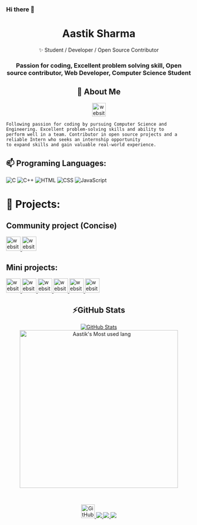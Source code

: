 ### Hi there 👋

<p align="center">
  
  <h1 align="center">Aastik Sharma</h1>
</p>
<p align="center"> 
  ✨ Student / Developer / Open Source Contributor
</p>


<h3>
<p align="center" >
 Passion for coding, Excellent problem solving skill, Open source contributor, Web Developer, Computer Science Student
</p>
</h3>

<h2 align="center">🔭 About Me</h2>
<p align="center" >
  <a href="https://sites.google.com/view/aastiksharmaportfolio/home?authuser=0"> 
    <img src="https://img.shields.io/badge/-MyWebsite-brightgreen?style=flat&logo=website&logoColor=white" alt="website" height="37">
    </a>
 </p>
    
```
Following passion for coding by pursuing Computer Science and Engineering. Excellent problem-solving skills and ability to 
perform well in a team. Contributor in open source projects and a reliable Intern who seeks an internship opportunity 
to expand skills and gain valuable real-world experience.
```


## 📫 Programing Languages:

![C](https://img.shields.io/badge/c-%2300599C.svg?style=for-the-badge&logo=c&logoColor=white) 
![C++](https://img.shields.io/badge/c++-%2300599C.svg?style=for-the-badge&logo=c%2B%2B&logoColor=white)
![HTML](https://img.shields.io/badge/HTML-orange?style=for-the-badge&logo=html5&logoColor=white) 
![CSS](https://img.shields.io/badge/CSS-red?style=for-the-badge&logo=css3&logoColor=white)
![JavaScript](https://img.shields.io/badge/JavaScript-yellow?style=for-the-badge&logo=css3&logoColor=white)

# 🚧 Projects:

## Community project (Concise)
<a href="https://github.com/AastikSharma05/Concise_app_code"> 
    <img src="https://img.shields.io/badge/-Concise%20App%20Code-success" alt="website" height="39">
    </a>
    <a href="https://github.com/AastikSharma05/Concise"> 
    <img src="https://img.shields.io/badge/-Concise%20Website%20Code-success" alt="website" height="39">
    </a>
    
## Mini projects:

<a href="https://github.com/AastikSharma05/Banking-System"> 
    <img src="https://img.shields.io/badge/-Banking%20System-success" alt="website" height="39">
    </a>
 
<a href="https://github.com/AastikSharma05/ExpenseManagementApp"> 
    <img src="https://img.shields.io/badge/-Expense%20Management-success" alt="website" height="39">
    </a>

<a href="https://github.com/AastikSharma05/Fiji-Website"> 
    <img src="https://img.shields.io/badge/-Fiji%20Website-success" alt="website" height="39">
    </a>
 
<a href="https://github.com/AastikSharma05/Website--MindSpace"> 
    <img src="https://img.shields.io/badge/-MindSpace-success" alt="website" height="39">
    </a>

<a href="https://github.com/AastikSharma05/Dice-Game"> 
    <img src="https://img.shields.io/badge/-Dice%20Game-success" alt="website" height="39">
    </a>
    
 <a href="https://github.com/AastikSharma05/Star_Wars_Random_Character"> 
    <img src="https://img.shields.io/badge/-Star%20Wars-success" alt="website" height="39">
    </a>













<h2 align="center">⚡GitHub Stats</h2>

<p align="center">
  <a href="https://github.com/AastikSharma05">
    <img src="https://github-readme-stats.vercel.app/api?username=AastikSharma05&count_private=true&show_icons=true&theme=highcontrast" alt="GitHub Stats"> <img  width="430em" src="https://github-readme-stats.vercel.app/api/top-langs?username=AastikSharma05&show_icons=true&locale=en&layout=compact&theme=radical" alt="Aastik's Most used lang" /> 
  </a>
</p>

<br>


<p align="center" >


  <a href="https://github.com/AastikSharma05?tab=followers">
    <img src="https://img.shields.io/github/followers/AastikSharma05.svg?style=social&label=Followers" alt="GitHub followers" height="37">
  </a>
  <a href="https://www.linkedin.com/in/aastik-sharma-8846061b8/">
  <img src="https://img.icons8.com/fluency/50/000000/linkedin.png"/>
  <a/>
  <a href="https://github.com/AastikSharma05">
  <img src="https://img.icons8.com/fluency/50/000000/github.png"/>
  <a/>
 <a href="mailto:aastik2002@gmail.com?subject=Github profile Visit">
 <img src="https://img.icons8.com/fluency/48/000000/gmail-new.png"/>
 </a>
</p>
